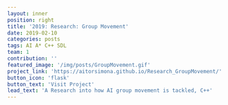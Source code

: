 ```yaml
---
layout: inner
position: right
title: '2019: Research: Group Movement'
date: 2019-02-10
categories: posts
tags: AI A* C++ SDL 
team: 1
contribution: ''
featured_image: '/img/posts/GroupMovement.gif'
project_link: 'https://aitorsimona.github.io/Research_GroupMovement/'
button_icon: 'flask'
button_text: 'Visit Project'
lead_text: 'A Research into how AI group movement is tackled, C++'
---
```

